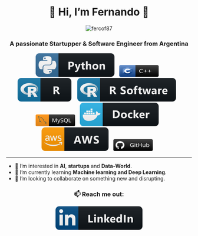 <h1 align="center">👋 Hi, I’m Fernando 👋</h1>
<p align="center"> <img src="https://komarev.com/ghpvc/?username=fercof87&label=Profile%20views&color=0e75b6&style=flat" alt="fercof87" /> </p>
<h3 align="center">A passionate Startupper & Software Engineer from Argentina</h3>

<div align="center" style="margin-bottom: 10px">
  <img src="https://github.com/MikeCodesDotNET/ColoredBadges/raw/master/svg/dev/languages/python.svg" alt="Python" style="max-width: 100%; margin-right: 10px;">
  <img src="https://github.com/Cusatelli/Colored-Badges/blob/main/svg/languages/cpp.svg" alt="C++" style="width: 107px; height: 32px; margin-right: 10px;">
  <img src="https://github.com/MikeCodesDotNET/ColoredBadges/raw/master/svg/dev/languages/r.svg" alt="R" style="max-width: 100%; margin-right: 10px;">
  <img src="https://github.com/MikeCodesDotNET/ColoredBadges/raw/master/svg/dev/languages/rsoftware.svg" alt="R-Software" style="max-width: 100%; margin-right: 10px;">
  <img src="https://github.com/Cusatelli/Colored-Badges/blob/main/svg/languages/mysql.svg" alt="MySql" style="width: 107px; height: 32px; margin-right: 10px;">
  <img src="https://github.com/MikeCodesDotNET/ColoredBadges/blob/master/svg/dev/tools/docker.svg" alt="Docker" style="max-width: 100%; margin-right: 10px;">
  <img src="https://github.com/MikeCodesDotNET/ColoredBadges/blob/master/svg/dev/services/aws.svg" alt="aws" style="max-width: 100%; margin-right: 10px;">
  <img src="https://github.com/Cusatelli/Colored-Badges/blob/main/svg/services/github.svg" alt="GitHub" style="width: 107px; height: 32px; margin-right: 10px;">  
</div>

<hr />

- 👀 I’m interested in **AI**, **startups** and **Data-World**.
- 🌱 I’m currently learning **Machine learning and Deep Learning**.
- 💞️ I’m looking to collaborate on something new and disrupting.

<h3 align="center">📫 Reach me out:</h3>
<div align="center">
  <a href="https://www.linkedin.com/in/fercof87/">
    <img src="https://github.com/MikeCodesDotNET/ColoredBadges/raw/master/svg/social/linkedin.svg" alt="linkedin" style="max-width: 100%;">
  </a>
</div>

<!--
**fercof87/fercof87** is a ✨ _special_ ✨ repository because its `README.md` (this file) appears on your GitHub profile. 
-->
